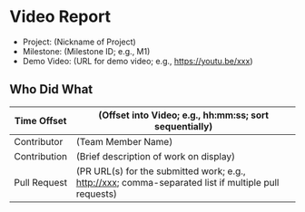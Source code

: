 # Video Report

- Project: (Nickname of Project)
- Milestone: (Milestone ID; e.g., M1)
- Demo Video: (URL for demo video; e.g., <https://youtu.be/xxx>)

## Who Did What

| Time Offset  | (Offset into Video; e.g., hh:mm:ss; sort sequentially) |
| ------------ | ----- |
| Contributor  | (Team Member Name) |
| Contribution | (Brief description of work on display) |
| Pull Request | (PR URL(s) for the submitted work; e.g., <http://xxx>; comma-separated list if multiple pull requests) |

